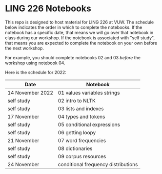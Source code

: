 # LING 226 Notebooks

This repo is designed to host material for LING 226 at VUW. The schedule below indicates the order in which to complete the notebooks. If the notebook has a specific date, that means we will go over that notebook in class during our workshop. If the notebook is associated with "self study", that means you are expected to complete the notebook on your own before the next workshop. 

For example, you should complete notebooks 02 and 03 *before* the workshop using notebook 04. 

Here is the schedule for 2022:

Date | Notebook
----|----
14 November 2022 | 01 values variables strings
self study | 02 intro to NLTK
self study | 03 lists and indexes
17 November | 04 types and tokens
self study | 05 conditional expressions
self study | 06 getting loopy
21 November | 07 word frequencies
self study | 08 dictionaries
self study | 09 corpus resources
24 November | conditional frequency distributions




